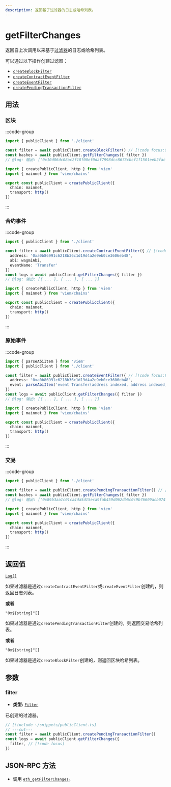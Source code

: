 ```yaml
---
description: 返回基于过滤器的日志或哈希列表。
---
```


# getFilterChanges

返回自上次调用以来基于[过滤器](/docs/glossary/terms#filter)的日志或哈希列表。

可以通过以下操作创建过滤器：

- [`createBlockFilter`](/docs/actions/public/createBlockFilter)
- [`createContractEventFilter`](/docs/contract/createContractEventFilter)
- [`createEventFilter`](/docs/actions/public/createEventFilter)
- [`createPendingTransactionFilter`](/docs/actions/public/createPendingTransactionFilter)

## 用法

### 区块

:::code-group

```ts twoslash [example.ts]
import { publicClient } from './client'

const filter = await publicClient.createBlockFilter() // [!code focus:99]
const hashes = await publicClient.getFilterChanges({ filter })
// @log: 输出: ["0x10d86dc08ac2f18f00ef0daf7998dcc8673cbcf1f1501eeb2fac1afd2f851128", ...]
```

```ts twoslash [client.ts] filename="client.ts"
import { createPublicClient, http } from 'viem'
import { mainnet } from 'viem/chains'

export const publicClient = createPublicClient({
  chain: mainnet,
  transport: http()
})
```

:::

### 合约事件

:::code-group

```ts twoslash [example.ts]
import { publicClient } from './client'

const filter = await publicClient.createContractEventFilter({ // [!code focus:99]
  address: '0xa0b86991c6218b36c1d19d4a2e9eb0ce3606eb48',
  abi: wagmiAbi,
  eventName: 'Transfer'
})
const logs = await publicClient.getFilterChanges({ filter })
// @log: 输出: [{ ... }, { ... }, { ... }]
```

```ts twoslash [client.ts] filename="client.ts"
import { createPublicClient, http } from 'viem'
import { mainnet } from 'viem/chains'

export const publicClient = createPublicClient({
  chain: mainnet,
  transport: http()
})
```

:::

### 原始事件

:::code-group

```ts twoslash [example.ts]
import { parseAbiItem } from 'viem'
import { publicClient } from './client'

const filter = await publicClient.createEventFilter({ // [!code focus:99]
  address: '0xa0b86991c6218b36c1d19d4a2e9eb0ce3606eb48',
  event: parseAbiItem('event Transfer(address indexed, address indexed, uint256)'),
})
const logs = await publicClient.getFilterChanges({ filter })
// @log: 输出: [{ ... }, { ... }, { ... }]
```

```ts twoslash [client.ts] filename="client.ts"
import { createPublicClient, http } from 'viem'
import { mainnet } from 'viem/chains'

export const publicClient = createPublicClient({
  chain: mainnet,
  transport: http()
})
```

:::

### 交易

:::code-group

```ts twoslash [example.ts]
import { publicClient } from './client'

const filter = await publicClient.createPendingTransactionFilter() // [!code focus:99]
const hashes = await publicClient.getFilterChanges({ filter })
// @log: 输出: ["0x89b3aa1c01ca4da5d15eca9fab459d062db5c0c9b76609acb0741901f01f6d19", ...]
```

```ts twoslash [client.ts] filename="client.ts"
import { createPublicClient, http } from 'viem'
import { mainnet } from 'viem/chains'

export const publicClient = createPublicClient({
  chain: mainnet,
  transport: http()
})
```

:::

## 返回值

[`Log[]`](/docs/glossary/types#log)

如果过滤器是通过`createContractEventFilter`或`createEventFilter`创建的，则返回日志列表。

**或者**

`"0x${string}"[]`

如果过滤器是通过`createPendingTransactionFilter`创建的，则返回交易哈希列表。

**或者**

`"0x${string}"[]`

如果过滤器是通过`createBlockFilter`创建的，则返回区块哈希列表。

## 参数

### filter

- **类型:** [`Filter`](/docs/glossary/types#filter)

已创建的过滤器。

```ts twoslash
// [!include ~/snippets/publicClient.ts]
// ---cut---
const filter = await publicClient.createPendingTransactionFilter()
const logs = await publicClient.getFilterChanges({
  filter, // [!code focus]
})
```

## JSON-RPC 方法

- 调用 [`eth_getFilterChanges`](https://ethereum.org/en/developers/docs/apis/json-rpc/#eth_getfilterchanges)。